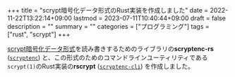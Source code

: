 +++
title = "scrypt暗号化データ形式のRust実装を作成しました"
date = 2022-11-22T13:22:14+09:00
lastmod = 2023-07-11T10:40:44+09:00
draft = false
description = ""
summary = ""
categories = ["プログラミング"]
tags = ["rust", "scrypt"]
+++

[scrypt暗号化データ形式][specification-url]を読み書きするためのライブラリの**scryptenc-rs** ([`scryptenc`][scryptenc-crates-io-url]) と、この形式のためのコマンドラインユーティリティである`scrypt(1)`のRust実装の**rscrypt** ([`scryptenc-cli`][scryptenc-cli-crates-io-url]) を作成しました。

[specification-url]: https://github.com/Tarsnap/scrypt/blob/d7a543fb19dca17688e34947aee4558a94200877/FORMAT
[scryptenc-crates-io-url]: https://crates.io/crates/scryptenc
[scryptenc-cli-crates-io-url]: https://crates.io/crates/scryptenc-cli
